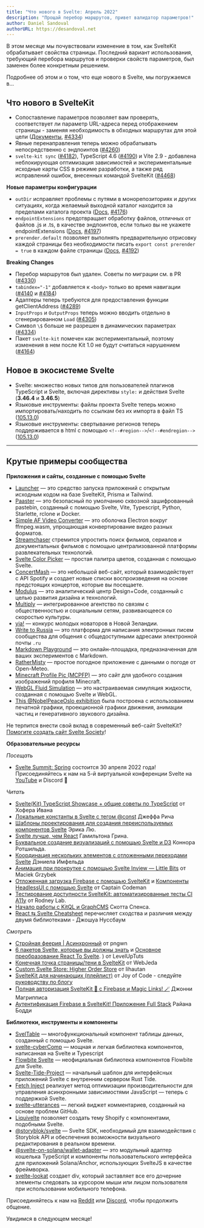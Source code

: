 ```yaml
---
title: "Что нового в Svelte: Апрель 2022"
description: "Прощай перебор маршрутов, привет валидатор параметров!"
author: Daniel Sandoval
authorURL: https://desandoval.net
---
```


В этом месяце мы почувствовали изменение в том, как SvelteKit обрабатывает свойства страницы. Последний вариант использования, требующий перебора маршрутов и проверки свойств параметров, был заменен более конкретным решением.

Подробнее об этом и о том, что еще нового в Svelte, мы погружаемся в...

## Что нового в SvelteKit
- Сопоставление параметров позволяет вам проверять, соответствует ли параметр URL-адреса перед отображением страницы - заменяя необходимость в обходных маршрутах для этой цели ([Документы](https://ru.kit.svelte.dev/docs#marshruty-rasshirennaya-marshrutizacziya-sopostavlenie), [#4334](https://github.com/sveltejs/kit/pull/4334))
- Явные перенаправления теперь можно обрабатывать непосредственно с эндпоинтов ([#4260](https://github.com/sveltejs/kit/pull/4260))
- `svelte-kit sync` ([#4182](https://github.com/sveltejs/kit/pull/4182)), TypeScript 4.6 ([#4190](https://github.com/sveltejs/kit/pull/4190)) и Vite 2.9 - добавлена ​​неблокирующая оптимизация зависимостей и экспериментальные исходные карты CSS в режиме разработки, а также ряд исправлений ошибок, внесенных командой SvelteKit ([#4468](https://githubюcom/sveltejs/kit/pull/4468))


**Новые параметры конфигурации**
- `outDir` исправляет проблемы с путями в монорепозиториях и других ситуациях, когда желаемый выходной каталог находится за пределами каталога проекта ([Docs](https://ru.kit.svelte.dev/docs#konfiguracziya-outdir), [#4176](https://github.com/sveltejs/kit/pull/4176))
- `endpointExtensions` предотвращает обработку файлов, отличных от файлов .js и .ts, в качестве эндпоинтов, если только вы не укажете endpointExtensions ([Docs](https://ru.kit.svelte.dev/docs#konfiguracziya-endpointextensions), [#4197](https://github.com/sveltejs/kit/pull/4197))
- `prerender.default` позволяет выполнять предварительную отрисовку каждой страницы без необходимости писать `export const prerender = true` в каждом файле страницы ([Docs](https://ru.kit.svelte.dev/docs#konfiguracziya-prerender), [#4192](https://github.com/sveltejs/kit/pull/4192))


**Breaking Changes**
- Перебор маршрутов был удален. Советы по миграции см. в PR ([#4330](https://github.com/sveltejs/kit/pull/4330))
- `tabindex="-1"` добавляется к `<body>` только во время навигации ([#4140](https://github.com/sveltejs/kit/pull/4140) и [#4184](https://github.com/sveltejs/kit/pull/4184))
- Адаптеры теперь требуются для предоставления функции getClientAddress ([#4289](https://github.com/sveltejs/kit/pull/4289))
- `InputProps` и `OutputProps` теперь можно вводить отдельно в сгенерированном `Load` ([#4305](https://github.com/sveltejs/kit/pull/4305))
- Символ `\$` больше не разрешен в динамических параметрах ([#4334](https://github.com/sveltejs/kit/pull/4334))
- Пакет `svelte-kit` помечен как экспериментальный, поэтому изменения в нем после Kit 1.0 не будут считаться нарушением ([#4164](https://github.com/sveltejs/kit/pull/4164))


## Новое в экосистеме Svelte
- Svelte: множество новых типов для пользователей плагинов TypeScript и Svelte, включая директивы `style:` и действия Svelte (**3.46.4** и **3.46.5**)
- Языковые инструменты: файлы проекта Svelte теперь можно импортировать/находить по ссылкам без их импорта в файл TS ([105.13.0](https://github.com/sveltejs/language-tools/releases/tag/extensions-105.13.0))
- Языковые инструменты: свертывание регионов теперь поддерживается в html с помощью `<!--#region-->`/`<!--#endregion-->` ([105.13.0](https://github.com/sveltejs/language-tools/releases/tag/extensions-105.13.0))

---

## Крутые примеры сообщества

**Приложения и сайты, созданные с помощью Svelte**
- [Launcher](https://launchчer.team/) — это средство запуска приложений с открытым исходным кодом на базе SvelteKit, Prisma и Tailwind.
- [Paaster](https://paaster.io/) — это безопасный по умолчанию сквозной зашифрованный pastebin, созданный с помощью Svelte, Vite, Typescript, Python, Starlette, rclone и Docker.
- [Simple AF Video Converter](https://github.com/berlyozzy/Simple-AF-Video-Converter) — это оболочка Electron вокруг ffmpeg.wasm, упрощающая конвертирование видео разных форматов.
- [Streamchaser](https://github.com/streamchaser/streamchaser) стремится упростить поиск фильмов, сериалов и документальных фильмов с помощью централизованной платформы развлекательных технологий.
- [Svelte Color Picker](https://github.com/V-Py/svelte-material-color-picker) — простая палитра цветов, созданная с помощью Svelte.
- [ConcertMash](https://github.com/mcmxcdev/ConcertMash) — это небольшой веб-сайт, который взаимодействует с API Spotify и создает новые списки воспроизведения на основе предстоящих концертов, которые вы посещаете.
- [Modulus](https://modulus.vision/) — это аналитический центр Design+Code, созданный с целью развития дизайна и технологий.
- [Multiply](https://www.multiply.us/) — интегрированное агентство по связям с общественностью и социальным сетям, развивающееся со скоростью культуры.
- [yia!](https://www.yia.co.nz/) — конкурс молодых новаторов в Новой Зеландии.
- [Write to Russia](https://www.writetorussia.org/index) — это платформа для написания электронных писем сообщества для общения с общедоступными адресами электронной почты `.ru`
- [Markdown Playground](https://github.com/Petros-K/markdown-playground) — это онлайн-площадка, предназначенная для ваших экспериментов с Markdown.
- [RatherMisty](https://rathermisty.com/) — простое погодное приложение с данными о погоде от Open-Meteo.
- [Minecraft Profile Pic (MCPFP)](https://github.com/MauritsWilke/mcpfp) — это сайт для удобного создания изображений профиля Minecraft.
- [WebGL Fluid Simulation](https://github.com/jpaquim/svelte-webgl-fluid-simulation) — это настраиваемая симуляция жидкости, созданная с помощью Svelte и WebGL.
- [This @NobelPeaceOslo exhibition](https://twitter.com/perbyhring/status/1504754949791621120) была построена с использованием печатной графики, проекционной графики движения, анимации частиц и генеративного звукового дизайна.

Не терпится внести свой вклад в современный веб-сайт SvelteKit? 
[Помогите создать сайт Svelte Society](https://github.com/svelte-society/sveltesociety.dev/issues)!


**Образовательные ресурсы**

_Посещать_
- [Svelte Summit: Spring](https://www.sveltesummit.com/) состоится 30 апреля 2022 года! Присоединяйтесь к нам на 5-й виртуальной конференции Svelte на [YouTube](https://www.sveltesummit.com/) и Discord 🍾

_Читать_
- [Svelte(Kit) TypeScript Showcase + общие советы по TypeScript](https://github.com/ivanhofer/sveltekit-typescript-showcase) от Хофера Ивана
- [Локальные константы в Svelte с тегом @const](https://geoffrich.net/posts/local-constants/) Джеффа Рича
- [Шаблоны проектирования для создания переиспользуемых компонентов Svelte](https://render.com/blog/svelte-design-patterns) Эрика Лю.
- [Svelte лучше, чем React](https://labs.hamy.xyz/posts/svelte-is-better-than-react/) Гамильтона Грина.
- [Буквальное создание визуализаций с помощью Svelte и D3](https://www.connorrothschild.com/post/svelte-and-d3) Коннора Ротшильда.
- [Координация нескольких элементов с отложенными переходами Svelte](https://imfeld.dev/writing/svelte_deferred_transitions) Дэниела Имфельда
- [Анимация при прокрутке с помощью Svelte Inview — Little Bits](https://dev.to/maciekgrzybek/animate-on-scroll-with-svelte-inview-266f) от Maciek Grzybek
- [Отложенная загрузка Firebase с помощью SvelteKit](https://www.captaincodeman.com/lazy-loading-firebase-with-sveltekit) и [Компоненты HeadlessUI с помощью Svelte](https://www.captaincodeman.com/headlessui-components-with-svelte) от Captain Codeman
- [Тестирование доступности SvelteKit: автоматизированные тесты CI A11y](https://rodneylab.com/sveltekit-accessibility-testing/) от Rodney Lab.
- [Начало работы с KitQL и GraphCMS](https://scottspence.com/posts/getting-started-with-kitql-and-graphcms) Скотта Спенса.
- [React ⇆ Svelte Cheatsheet](https://dev.to/joshnuss/react-to-svelte-cheatsheet-1a2a) перечисляет сходства и различия между двумя библиотеками - Джошуа Нуссбаум

_Смотреть_
- [Стройная феерия | Асинхронный](https://www.youtube.com/watch?v=mT4CLVHgtSg) от pngwn
- [6 пакетов Svelte, которые вы должны знать](https://www.youtube.com/watch?v=y5SrUKcX_Co) и [Основное преобразование React To Svelte](https://www.youtube.com/watch?v=DiSuwLlhOxs). ) от LevelUpTuts
- [Конечная точка страницы/тени в SvelteKit](https://www.youtube.com/watch?v=j-9D5UDyVOM) от WebJeda
- [Custom Svelte Store: Higher Order Store](https://www.youtube.com/watch?v=p1aPfVyZ1IY) от lihautan
- [SvelteKit для начинающих (плейлист)](https://www.youtube.com/watch?v=bLBHecY4-ak&list=PLA9WiRZ-IS_zXZZyW4qfj0akvOAtk6MFS) от Joy of Code - следуйте [руководству по блогу](https://joyofcode.xyz/sveltekit-for-beginners)
- [Полная авторизация SvelteKit 🔐 с Firebase и Magic Links! 🪄](https://www.youtube.com/watch?v=MAHE4iQgh5Q) Джонни Магрипписа
- [Аутентификация Firebase в SvelteKit! Приложение Full Stack](https://www.youtube.com/watch?v=N6Y3hqhZvNI) Райана Бодди


**Библиотеки, инструменты и компоненты**
- [SvelTable](https://sveltable.io/) — многофункциональный компонент таблицы данных, созданный с помощью Svelte.
- [svelte-cyberComp](https://github.com/Cybersteam00/svelte-cyberComp) — мощная и легкая библиотека компонентов, написанная на Svelte и Typescript
- [Flowbite Svelte](https://github.com/shinokada/flowbite-svelte) — неофициальная библиотека компонентов Flowbite для Svelte.
- [Svelte-Tide-Project](https://github.com/jbertovic/svelte-tide-project) — начальный шаблон для интерфейсных приложений Svelte с внутренним сервером Rust Tide.
- [Fetch Inject](https://github.com/vhscom/fetch-inject#sveltekit) реализует метод оптимизации производительности для управления асинхронными зависимостями JavaScript — теперь с поддержкой Svelte.
- [svelte-utterances](https://github.com/shinokada/svelte-utterances) — легкий виджет комментариев, созданный на основе проблем GitHub.
- [Liquivelte](https://github.com/malipetek/liquivelte-vscode) позволяет создать тему Shopify с компонентами, подобными Svelte.
- [@storyblok/svelte](https://github.com/storyblok/storyblok-svelte) — Svelte SDK, необходимый для взаимодействия с Storyblok API и обеспечения возможности визуального редактирования в реальном времени.
- [@svelte-on-solana/wallet-adapter](https://github.com/svelte-on-solana/wallet-adapter) — это модульный адаптер кошелька TypeScript и компоненты пользовательского интерфейса для приложений Solana/Anchor, использующих SvelteJS в качестве фреймворка.
- [svelte-lookat](https://www.npmjs.com/package/svelte-lookat) создает div, который заставляет все его дочерние элементы следовать за курсором мыши или лицом пользователя при использовании мобильного телефона.

Присоединяйтесь к нам на [Reddit](https://www.reddit.com/r/sveltejs/) или [Discord](https://discord.com/invite/yy75DKs), чтобы продолжить общение.

Увидимся в следующем месяце!
